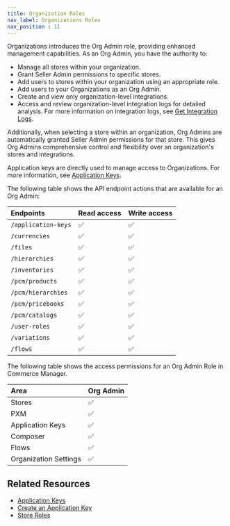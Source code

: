 ```yaml
---
title: Organization Roles
nav_label: Organizations Roles
nav_position : 11
---
```


Organizations introduces the Org Admin role, providing enhanced management capabilities. As an Org Admin, you have the authority to:

- Manage all stores within your organization. 
- Grant Seller Admin permissions to specific stores.
- Add users to stores within your organization using an appropriate role.
- Add users to your Organizations as an Org Admin.
- Create and view only organization-level integrations.
- Access and review organization-level integration logs for detailed analysis. For more information on integration logs, see [Get Integration Logs](/docs/commerce-cloud/integrations/integrations-api/get-integration-logs).

Additionally, when selecting a store within an organization, Org Admins are automatically granted Seller Admin permissions for that store. This gives Org Admins comprehensive control and flexibility over an organization's stores and integrations.

Application keys are directly used to manage access to Organizations. For more information, see [Application Keys](/guides/Getting%20Started/authentication/application-keys/application-keys-overview).

The following table shows the API endpoint actions that are available for an Org Admin:

| Endpoints                                     | Read access | Write access |
|:----------------------------------------------|:------------|:-------------|
| `/application-keys`                           | ✅           | ✅            |
| `/currencies`                                 | ✅           | ✅            |
| `/files`                                      | ✅           | ✅            |
| `/hierarchies`                                | ✅           | ✅            |
| `/inventories`                                | ✅           | ✅            |
| `/pcm/products`                               | ✅           | ✅            |
| `/pcm/hierarchies`                            | ✅           | ✅            |
| `/pcm/pricebooks`                             | ✅           | ✅            |
| `/pcm/catalogs`                               | ✅           | ✅            |
| `/user-roles`                                 | ✅           | ✅            |
| `/variations`                                 | ✅           | ✅            |
| `/flows`                                      | ✅           | ✅            |

The following table shows the access permissions for an Org Admin Role in Commerce Manager.

| Area                  | Org Admin | 
|:----------------------|:----------|
| Stores                | ✅         |
| PXM                   | ✅         |
| Application Keys      | ✅         |
| Composer              | ✅         |
| Flows                 | ✅         |
| Organization Settings | ✅         |

## Related Resources

- [Application Keys](/guides/Getting%20Started/authentication/application-keys/application-keys-overview)
- [Create an Application Key](/guides/Getting%20Started/authentication/application-keys/create-an-application-key)
- [Store Roles](/guides/Getting%20Started/team-management/roles)
